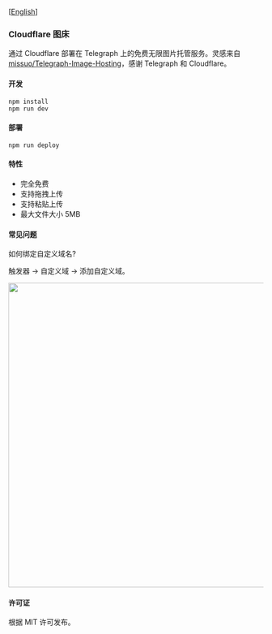 [<a href="README.md">English</a>]

### Cloudflare 图床

通过 Cloudflare 部署在 Telegraph 上的免费无限图片托管服务。灵感来自 [missuo/Telegraph-Image-Hosting](https://github.com/missuo/Telegraph-Image-Hosting)，感谢 Telegraph 和
Cloudflare。

#### 开发

```
npm install
npm run dev
```

#### 部署

```
npm run deploy
```

#### 特性

- 完全免费
- 支持拖拽上传
- 支持粘贴上传
- 最大文件大小 5MB

#### 常见问题
如何绑定自定义域名?  

触发器 -> 自定义域 -> 添加自定义域。

<img src="https://image.sliverkeigo.top/file/cd042d35a5d1ff552ba54.png" width="600">

#### 许可证

根据 MIT 许可发布。